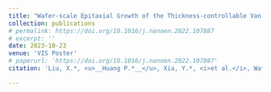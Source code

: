```yaml
---
title: "Wafer-scale Epitaxial Growth of the Thickness-controllable Van Der Waals Ferromagnet CrTe<sub>2</sub> for Reliable Magnetic Memory Applications"
collection: publications
# permalink: https://doi.org/10.1016/j.nanoen.2022.107887
# excerpt: ''
date: 2023-10-23
venue: 'VIS Poster'
# paperurl: 'https://doi.org/10.1016/j.nanoen.2022.107887'
citation: 'Liu, X.*, <u>__Huang P.*__</u>, Xia, Y.*, <i>et al.</i>, Wafer-scale Epitaxial Growth of the Thickness-controllable Van Der Waals Ferromagnet CrTe<sub>2</sub> for Reliable Magnetic Memory Applications (accepted by <i>Advanced Functional Materials</i> (2023) DOI: 10.1002/adfm.202304454)'

---
```


